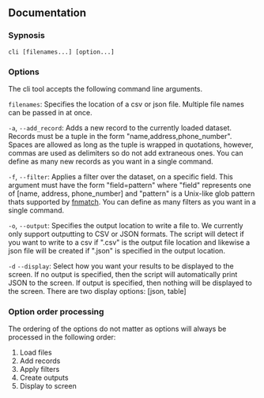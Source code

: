 ## Documentation

### Sypnosis

`cli [filenames...] [option...]`

### Options

The cli tool accepts the following command line arguments.

`filenames`: Specifies the location of a csv or json file. Multiple file names can be passed in at once.

`-a`,
`--add_record`: Adds a new record to the currently loaded dataset. Records must be a tuple in the form "name,address,phone_number". Spaces are allowed as long as the tuple is wrapped in quotations, however, commas are used as delimiters so do not add extraneous ones. You can define as many new records as you want in a single command.

`-f`,
`--filter`: Applies a filter over the dataset, on a specific field. This argument must have the form "field=pattern" where "field" represents one of [name, address, phone_number] and "pattern" is a Unix-like glob pattern thats supported by [fnmatch](https://docs.python.org/3/library/fnmatch.html). You can define as many filters as you want in a single command.

`-o`,
`--output`: Specifies the output location to write a file to. We currently only support outputting to CSV or JSON formats. The script will detect if you want to write to a csv if ".csv" is the output file location and likewise a json file will be created if ".json" is specified in the output location.

`-d`
`--display`: Select how you want your results to be displayed to the screen. If no output is specified, then the script will automatically print JSON to the screen. If output is specified, then nothing will be displayed to the screen. There are two display options: [json, table]

### Option order processing

The ordering of the options do not matter as options will always be processed in the following order:

1. Load files
2. Add records
3. Apply filters
4. Create outputs
5. Display to screen
